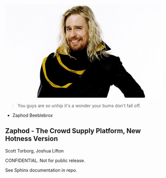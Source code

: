 ![](/docs/_static/zaphod.jpg "Zaphod Beeblebrox")

> You guys are so unhip it's a wonder your bums don't fall off.

- Zaphod Beeblebrox


Zaphod - The Crowd Supply Platform, New Hotness Version
-------------------------------------------------------

Scott Torborg, Joshua Lifton

CONFIDENTIAL. Not for public release.

See Sphinx documentation in repo.
